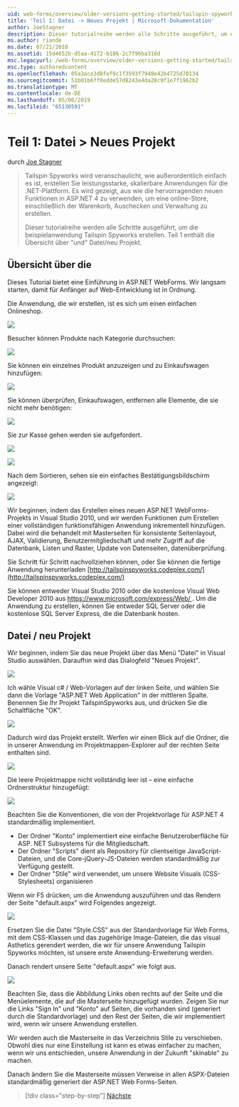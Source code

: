 ```yaml
---
uid: web-forms/overview/older-versions-getting-started/tailspin-spyworks/tailspin-spyworks-part-1
title: 'Teil 1: Datei -> Neues Projekt | Microsoft-Dokumentation'
author: JoeStagner
description: Dieser tutorialreihe werden alle Schritte ausgeführt, um die beispielanwendung Tailspin Spyworks erstellen. Teil 1 enthält die Übersicht über "und" Datei/neu Projekt.
ms.author: riande
ms.date: 07/21/2010
ms.assetid: 15d4652b-d5aa-4172-b186-2c7f96ba316d
msc.legacyurl: /web-forms/overview/older-versions-getting-started/tailspin-spyworks/tailspin-spyworks-part-1
msc.type: authoredcontent
ms.openlocfilehash: 05a3ace3d8fef9c1f3593f7948e42b4725d70134
ms.sourcegitcommit: 51b01b6ff8edde57d8243e4da28c9f1e7f1962b2
ms.translationtype: MT
ms.contentlocale: de-DE
ms.lasthandoff: 05/06/2019
ms.locfileid: "65130591"
---
```

# <a name="part-1-file--new-project"></a>Teil 1: Datei > Neues Projekt

durch [Joe Stagner](https://github.com/JoeStagner)

> Tailspin Spyworks wird veranschaulicht, wie außerordentlich einfach es ist, erstellen Sie leistungsstarke, skalierbare Anwendungen für die .NET-Plattform. Es wird gezeigt, aus wie die hervorragenden neuen Funktionen in ASP.NET 4 zu verwenden, um eine online-Store, einschließlich der Warenkorb, Auschecken und Verwaltung zu erstellen.
> 
> Dieser tutorialreihe werden alle Schritte ausgeführt, um die beispielanwendung Tailspin Spyworks erstellen. Teil 1 enthält die Übersicht über "und" Datei/neu Projekt.

## <a id="_Toc260221666"></a>  Übersicht über die

Dieses Tutorial bietet eine Einführung in ASP.NET WebForms. Wir langsam starten, damit für Anfänger auf Web-Entwicklung ist in Ordnung.

Die Anwendung, die wir erstellen, ist es sich um einen einfachen Onlineshop.

![](tailspin-spyworks-part-1/_static/image1.jpg)

Besucher können Produkte nach Kategorie durchsuchen:

![](tailspin-spyworks-part-1/_static/image2.jpg)

Sie können ein einzelnes Produkt anzuzeigen und zu Einkaufswagen hinzufügen:

![](tailspin-spyworks-part-1/_static/image3.jpg)

Sie können überprüfen, Einkaufswagen, entfernen alle Elemente, die sie nicht mehr benötigen:

![](tailspin-spyworks-part-1/_static/image4.jpg)

Sie zur Kasse gehen werden sie aufgefordert.

![](tailspin-spyworks-part-1/_static/image5.jpg)

![](tailspin-spyworks-part-1/_static/image6.jpg)

Nach dem Sortieren, sehen sie ein einfaches Bestätigungsbildschirm angezeigt:

![](tailspin-spyworks-part-1/_static/image7.jpg)

Wir beginnen, indem das Erstellen eines neuen ASP.NET WebForms-Projekts in Visual Studio 2010, und wir werden Funktionen zum Erstellen einer vollständigen funktionsfähigen Anwendung inkrementell hinzufügen. Dabei wird die behandelt mit Masterseiten für konsistente Seitenlayout, AJAX, Validierung, Benutzermitgliedschaft und mehr Zugriff auf die Datenbank, Listen und Raster, Update von Datenseiten, datenüberprüfung.

Sie Schritt für Schritt nachvollziehen können, oder Sie können die fertige Anwendung herunterladen [http://tailspinspyworks.codeplex.com/](http://tailspinspyworks.codeplex.com/)

Sie können entweder Visual Studio 2010 oder die kostenlose Visual Web Developer 2010 aus [ https://www.microsoft.com/express/Web/ ](https://www.microsoft.com/express/Web/). Um die Anwendung zu erstellen, können Sie entweder SQL Server oder die kostenlose SQL Server Express, die die Datenbank hosten.

## <a id="_Toc260221667"></a>  Datei / neu Projekt

Wir beginnen, indem Sie das neue Projekt über das Menü "Datei" in Visual Studio auswählen. Daraufhin wird das Dialogfeld "Neues Projekt".

![](tailspin-spyworks-part-1/_static/image8.jpg)

Ich wähle Visual c# / Web-Vorlagen auf der linken Seite, und wählen Sie dann die Vorlage "ASP.NET Web Application" in der mittleren Spalte. Benennen Sie Ihr Projekt TailspinSpyworks aus, und drücken Sie die Schaltfläche "OK".

![](tailspin-spyworks-part-1/_static/image9.jpg)

Dadurch wird das Projekt erstellt. Werfen wir einen Blick auf die Ordner, die in unserer Anwendung im Projektmappen-Explorer auf der rechten Seite enthalten sind.

![](tailspin-spyworks-part-1/_static/image10.jpg)

Die leere Projektmappe nicht vollständig leer ist – eine einfache Ordnerstruktur hinzugefügt:

![](tailspin-spyworks-part-1/_static/image1.png)

Beachten Sie die Konventionen, die von der Projektvorlage für ASP.NET 4 standardmäßig implementiert.

- Der Ordner "Konto" implementiert eine einfache Benutzeroberfläche für ASP. NET Subsystems für die Mitgliedschaft.
- Der Ordner "Scripts" dient als Repository für clientseitige JavaScript-Dateien, und die Core-jQuery-JS-Dateien werden standardmäßig zur Verfügung gestellt.
- Der Ordner "Stile" wird verwendet, um unsere Website Visuals (CSS-Stylesheets) organisieren

Wenn wir F5 drücken, um die Anwendung auszuführen und das Rendern der Seite "default.aspx" wird Folgendes angezeigt.

![](tailspin-spyworks-part-1/_static/image11.jpg)

Ersetzen Sie die Datei "Style.CSS" aus der Standardvorlage für Web Forms, mit dem CSS-Klassen und das zugehörige Image-Dateien, die das visual Asthetics gerendert werden, die wir für unsere Anwendung Tailspin Spyworks möchten, ist unsere erste Anwendung-Erweiterung werden.

Danach rendert unsere Seite "default.aspx" wie folgt aus.

![](tailspin-spyworks-part-1/_static/image12.jpg)

Beachten Sie, dass die Abbildung Links oben rechts auf der Seite und die Menüelemente, die auf die Masterseite hinzugefügt wurden. Zeigen Sie nur die Links "Sign In" und "Konto" auf Seiten, die vorhanden sind (generiert durch die Standardvorlage) und den Rest der Seiten, die wir implementiert wird, wenn wir unsere Anwendung erstellen.

Wir werden auch die Masterseite in das Verzeichnis Stile zu verschieben. Obwohl dies nur eine Einstellung ist kann es etwas einfacher zu machen, wenn wir uns entschieden, unsere Anwendung in der Zukunft "skinable" zu machen.

Danach ändern Sie die Masterseite müssen Verweise in allen ASPX-Dateien standardmäßig generiert der ASP.NET Web Forms-Seiten.

> [!div class="step-by-step"]
> [Nächste](tailspin-spyworks-part-2.md)
